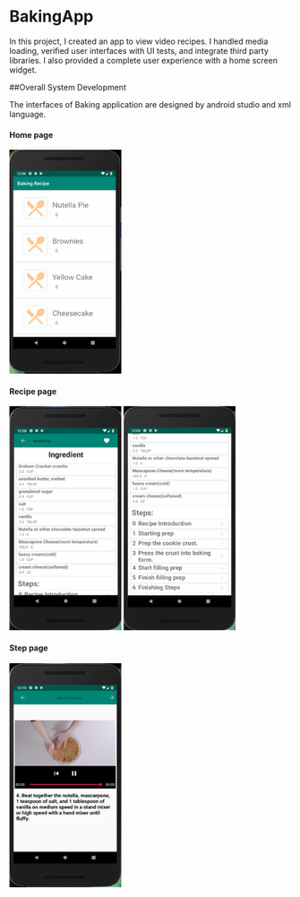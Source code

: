 # BakingApp
In this project, I created an app to view video recipes.  I handled media loading, verified user interfaces with UI tests, 
and integrate third party libraries. I also provided a complete user experience with a home screen widget.


##Overall System Development

The interfaces of Baking application are designed by android studio and xml language. 

#### Home page
  <img src="homescreen.png" width="200" height="400">

#### Recipe page
  <img src="recipelayout.png" width="200" height="400">
  <img src="recipelayout2.png" width="200" height="400">
  
#### Step page  
  <img src="steplayout.png" width="200" height="400">

